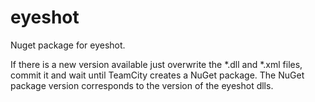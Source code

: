 eyeshot
=======

Nuget package for eyeshot.

If there is a new version available just overwrite the *.dll and *.xml files, commit it and wait until TeamCity creates a NuGet package.
The NuGet package version corresponds to the version of the eyeshot dlls.
